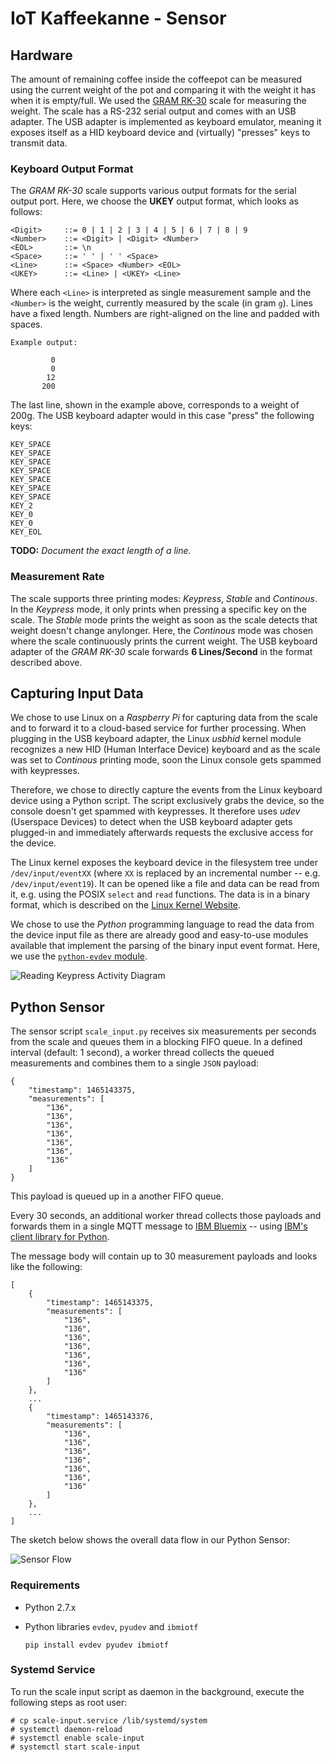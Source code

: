 
# IoT Kaffeekanne - Sensor

## Hardware

The amount of remaining coffee inside the coffeepot can be measured using the current weight of the
pot and comparing it with the weight it has when it is empty/full.
We used the [GRAM RK-30](http://gram.es/eng/productos012.php?idc=46&idp=217) scale for measuring
the weight. The scale has a RS-232 serial output and comes with an USB adapter. The USB adapter
is implemented as keyboard emulator, meaning it exposes itself as a HID keyboard device and
(virtually) "presses" keys to transmit data.

### Keyboard Output Format

The _GRAM RK-30_ scale supports various output formats for the serial output port.
Here, we choose the **UKEY** output format, which looks as follows:

```
<Digit>     ::= 0 | 1 | 2 | 3 | 4 | 5 | 6 | 7 | 8 | 9
<Number>    ::= <Digit> | <Digit> <Number>
<EOL>       ::= \n
<Space>     ::= ' ' | ' ' <Space>
<Line>      ::= <Space> <Number> <EOL>
<UKEY>      ::= <Line> | <UKEY> <Line>
```

Where each `<Line>` is interpreted as single measurement sample and the `<Number>` is the weight,
currently measured by the scale (in gram `g`). Lines have a fixed length. Numbers are right-aligned
on the line and padded with spaces.

```
Example output:

         0
         0
        12
       200
```

The last line, shown in the example above, corresponds to a weight of 200g. The USB keyboard adapter
would in this case "press" the following keys:

```
KEY_SPACE
KEY_SPACE
KEY_SPACE
KEY_SPACE
KEY_SPACE
KEY_SPACE
KEY_SPACE
KEY_2
KEY_0
KEY_0
KEY_EOL
```

**TODO:** _Document the exact length of a line._

### Measurement Rate

The scale supports three printing modes: _Keypress_, _Stable_ and _Continous_. In the _Keypress_
mode, it only prints when pressing a specific key on the scale. The _Stable_ mode prints the
weight as soon as the scale detects that weight doesn't change anylonger. Here, the _Continous_
mode was chosen where the scale continuously prints the current weight.
The USB keyboard adapter of the _GRAM RK-30_ scale forwards **6 Lines/Second** in the format
described above.

## Capturing Input Data

We chose to use Linux on a _Raspberry Pi_ for capturing data from the scale and to forward it to
a cloud-based service for further processing. When plugging in the USB keyboard adapter, the Linux
_usbhid_ kernel module recognizes a new HID (Human Interface Device) keyboard and as the scale
was set to _Continous_ printing mode, soon the Linux console gets spammed with keypresses.

Therefore, we chose to directly capture the events from the Linux keyboard device using a Python
script. The script exclusively grabs the device, so the console doesn't get spammed with keypresses.
It therefore uses _udev_ (Userspace Devices) to detect when the USB keyboard adapter gets plugged-in
and immediately afterwards requests the exclusive access for the device.

The Linux kernel exposes the keyboard device in the filesystem tree under `/dev/input/eventXX`
(where `XX` is replaced by an incremental number -- e.g. `/dev/input/event19`). It can be opened
like a file and data can be read from it, e.g. using the POSIX `select` and `read` functions. The
data is in a binary format, which is described on the [Linux Kernel Website](https://www.kernel.org/doc/Documentation/input/input.txt).

We chose to use the _Python_ programming language to read the data from the device input file as
there are already good and easy-to-use modules available that implement the parsing of the binary
input event format. Here, we use the [`python-evdev` module](http://python-evdev.readthedocs.io/en/latest/).

![Reading Keypress Activity Diagram](http://yuml.me/77b125cb)

## Python Sensor

The sensor script `scale_input.py` receives six measurements per seconds from the scale and queues them in a blocking FIFO queue. In a defined interval (default: 1 second), a worker thread collects the queued measurements and combines them to a single `JSON` payload:

```
{
    "timestamp": 1465143375,
    "measurements": [
        "136",
        "136",
        "136",
        "136",
        "136",
        "136",
        "136"
    ]
}
```

This payload is queued up in a another FIFO queue.

Every 30 seconds, an additional worker thread collects those payloads and forwards them in a single MQTT message to [IBM Bluemix](http://www.ibm.com/cloud-computing/bluemix/internet-of-things) -- using [IBM's client library for Python](https://github.com/ibm-watson-iot/iot-python).

The message body will contain up to 30 measurement payloads and looks like the following:

```
[
    {
        "timestamp": 1465143375,
        "measurements": [
            "136",
            "136",
            "136",
            "136",
            "136",
            "136",
            "136"
        ]
    },
    ...
    {
        "timestamp": 1465143376,
        "measurements": [
            "136",
            "136",
            "136",
            "136",
            "136",
            "136",
            "136"
        ]
    },
    ...
]
```

The sketch below shows the overall data flow in our Python Sensor:

![Sensor Flow](http://rawgit.com/miwurster/msc-iot-kaffeekanne/master/sensor-flow.svg)

### Requirements

* Python 2.7.x
* Python libraries `evdev`, `pyudev` and `ibmiotf`

    ```
    pip install evdev pyudev ibmiotf
    ```

### Systemd Service

To run the scale input script as daemon in the background, execute the following
steps as root user:

```
# cp scale-input.service /lib/systemd/system
# systemctl daemon-reload
# systemctl enable scale-input
# systemctl start scale-input
```
